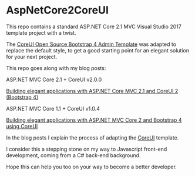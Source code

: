 # AspNetCore2CoreUI

This repo contains a standard ASP.NET Core 2.1 MVC Visual Studio 2017 template project with a twist.

The [CoreUI Open Source Bootstrap 4 Admin Template](http://coreui.io/) was adapted to replace the default style, to get a good starting point for an elegant solution for your next project.

This repo goes along with my blog posts:

ASP.NET MVC Core 2.1 + CoreUI v2.0.0

[Building elegant applications with ASP.NET Core MVC 2.1 and CoreUI 2 (Bootstrap 4)](http://www.coderepo.blog/posts/building-elegant-applications-aspnet-core-mvc-2.1-coreui-2-bootstrap-4/)

ASP.NET MVC Core 1.1 + CoreUI v1.0.4

[Building elegant applications with ASP.NET MVC Core 2 and Bootstrap 4 using CoreUI](http://www.coderepo.blog/posts/building-elegant-applications-aspnet-mvc-core-2-bootstrap-4-coreui/)

In the blog posts I explain the process of adapting the [CoreUI](http://coreui.io/) template.

I consider this a stepping stone on my way to Javascript front-end development, coming from a C# back-end background.

Hope this can help you too on your way to become a better developer.
